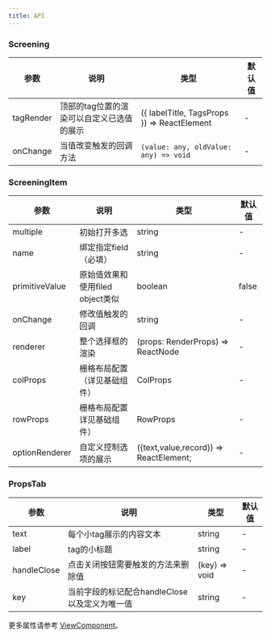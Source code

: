 ```yaml
---
title: API
---
```


### Screening

| 参数 | 说明 | 类型 | 默认值 |
| --- | --- | --- | --- |
| tagRender | 顶部的tag位置的渲染可以自定义已选值的展示 | ({ labelTitle, TagsProps }) => ReactElement<any> | - |
| onChange | 当值改变触发的回调方法 | `(value: any, oldValue: any) => void` | - |

### ScreeningItem

| 参数 | 说明 | 类型 | 默认值 |
| --- | --- | --- | --- |
| multiple | 初始打开多选 | string | - |
| name | 绑定指定field（必填） | string | - |
| primitiveValue | 原始值效果和使用filed object类似 | boolean | false |
| onChange | 修改值触发的回调 | string | - |
| renderer | 整个选择框的渲染 | (props: RenderProps) => ReactNode | - |
| colProps | 栅格布局配置（详见基础组件） | ColProps | - |
| rowProps | 栅格布局配置 详见基础组件） | RowProps | - |
| optionRenderer | 自定义控制选项的展示 | ({text,value,record}) => ReactElement<any>; | - |

### PropsTab 

| 参数 | 说明 | 类型 | 默认值 |
| --- | --- | --- | --- |
| text | 每个小tag展示的内容文本 | string | - |
| label | tag的小标题 | string | - |
| handleClose | 点击关闭按钮需要触发的方法来删除值 | (key) => void | - |
| key | 当前字段的标记配合handleClose以及定义为唯一值 | string | - |


更多属性请参考 [ViewComponent](/en/procmp/abstract/ViewComponent#viewcomponent)。

